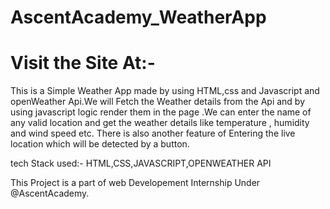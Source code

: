 ﻿# AscentAcademy_WeatherApp
# Visit the Site At:- 

This is a Simple Weather App made by using HTML,css and Javascript and openWeather Api.We will Fetch the Weather details from the Api and by using javascript logic render them in the page .We can enter the name of any valid location and get the weather details like temperature , humidity and wind speed etc. There is also another feature of Entering the live location which will be detected by a button.

tech Stack used:- HTML,CSS,JAVASCRIPT,OPENWEATHER API

This Project is a part of web Developement Internship Under @AscentAcademy.
